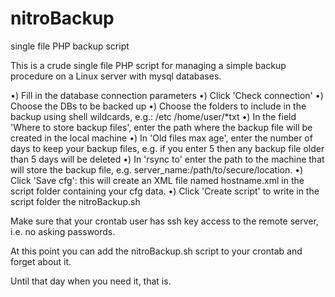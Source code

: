 # nitroBackup
single file PHP backup script

This is a crude single file PHP script for managing a simple backup procedure on a Linux server with mysql databases.

•) Fill in the database connection parameters
•) Click 'Check connection'
•) Choose the DBs to be backed up
•) Choose the folders to include in the backup using shell wildcards, e.g.:
     /etc
     /home/user/*txt
•) In the field 'Where to store backup files', enter the path where the backup file will be created in the local machine
•) In 'Old files max age', enter the number of days to keep your backup files, e.g. if you enter 5 then any backup file older than 5 days will be deleted
•) In 'rsync to' enter the path to the machine that will store the backup file, e.g. server_name:/path/to/secure/location.
•) Click 'Save cfg': this will create an XML file named hostname.xml in the script folder containing your cfg data.
•) Click 'Create script' to write in the script folder the nitroBackup.sh

Make sure that your crontab user has ssh key access to the remote server, i.e. no asking passwords.

At this point you can add the nitroBackup.sh script to your crontab and forget about it.

Until that day when you need it, that is. 
